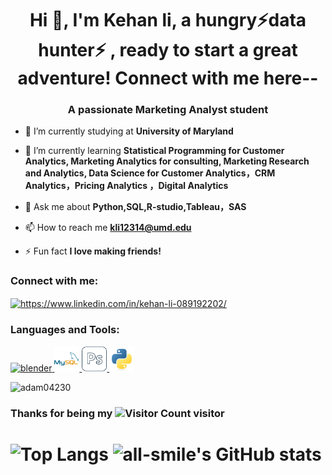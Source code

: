 <h1 align="center">Hi 👋, I'm Kehan li, a hungry⚡data hunter⚡ , ready to start a great adventure! Connect with me here--</h1>
<h3 align="center">A passionate Marketing Analyst student</h3>



- 🔭 I’m currently studying at **University of Maryland**

- 🌱 I’m currently learning **Statistical Programming for Customer Analytics, Marketing Analytics for consulting, Marketing Research and Analytics, Data Science for Customer Analytics，CRM Analytics，Pricing Analytics ，Digital Analytics**

- 💬 Ask me about **Python,SQL,R-studio,Tableau，SAS**

- 📫 How to reach me **kli12314@umd.edu**

- ⚡ Fun fact **I love making friends!**

<h3 align="left">Connect with me:</h3>
<p align="left">
<a href="https://linkedin.com/in/https://www.linkedin.com/in/kehan-li-089192202/" target="blank"><img align="center" src="https://raw.githubusercontent.com/rahuldkjain/github-profile-readme-generator/master/src/images/icons/Social/linked-in-alt.svg" alt="https://www.linkedin.com/in/kehan-li-089192202/" height="30" width="40" /></a>
</p>

<h3 align="left">Languages and Tools:</h3>
<p align="left"> <a href="https://www.blender.org/" target="_blank" rel="noreferrer"> <img src="https://download.blender.org/branding/community/blender_community_badge_white.svg" alt="blender" width="40" height="40"/> </a> <a href="https://www.mysql.com/" target="_blank" rel="noreferrer"> <img src="https://raw.githubusercontent.com/devicons/devicon/master/icons/mysql/mysql-original-wordmark.svg" alt="mysql" width="40" height="40"/> </a> <a href="https://www.photoshop.com/en" target="_blank" rel="noreferrer"> <img src="https://raw.githubusercontent.com/devicons/devicon/master/icons/photoshop/photoshop-line.svg" alt="photoshop" width="40" height="40"/> </a> <a href="https://www.python.org" target="_blank" rel="noreferrer"> <img src="https://raw.githubusercontent.com/devicons/devicon/master/icons/python/python-original.svg" alt="python" width="40" height="40"/> </a> </p>
<img src="https://img.shields.io/badge/R-276DC3?style=for-the-badge&logo=r&logoColor=white

<p>&nbsp;<img align="center" src="https://github-readme-stats.vercel.app/api?username=adam04230&show_icons=true&locale=en" alt="adam04230" /></p>

### Thanks for being my ![Visitor Count](https://profile-counter.glitch.me/all-smile/count.svg) visitor
# ![Top Langs](https://github-readme-stats.vercel.app/api/top-langs/?username=Adam04230&layout=compact&theme=tokyonight)  ![all-smile's GitHub stats](https://github-readme-stats.vercel.app/api?username=Adam04230&show_icons=true&theme=tokyonight)


<!--
**Adam04230/Adam04230** is a ✨ _special_ ✨ repository because its `README.md` (this file) appears on your GitHub profile.

Here are some ideas to get you started:

- 🔭 I’m currently working on ...
- 🌱 I’m currently learning ...
- 👯 I’m looking to collaborate on ...
- 🤔 I’m looking for help with ...
- 💬 Ask me about ...
- 📫 How to reach me: ...
- 😄 Pronouns: ...
- ⚡ Fun fact: ...
-->
